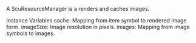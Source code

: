 A ScuResourceManager is a renders and caches images.

Instance Variables
	cache:		Mapping from item symbol to rendered image form.
	imageSize:		Image resolution in pixels.
	images:		Mapping from image symbols to images.
